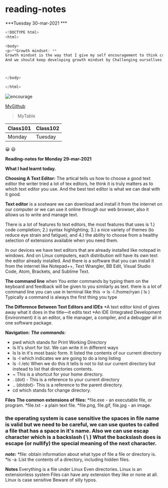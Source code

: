 # reading-notes

***Tuesday 30-mar-2021 ***






```javascript
<!DOCTYPE html>
<html>

<body>
<p>**Growth mindset: **
Growth mindset is the way that I give my self encouragement to think creativity and that everything I think about it will come true by working hard and commitment. also we should give ourselves a gift after any achivment that we reach like embrace or something that we like. that the way that I use.
And we should keep developing growth mindset by Challenging oursellves, face  obstacles, do all our effort to reach our goals, criticism our seleves in a good way to improve it and read about  success of others to be inspired for us.</p>



</body>

</html>
```

![encourage](https://image.shutterstock.com/image-photo/can-self-motivation-cutting-letter-260nw-264221285.jpg)


[MyGithub](https://github.com/salammustafa728)

>MyTable

Class101|Class102 
--------|---------
Monday  | Tuesday 

:grinning:
:smiley:


**Reading-notes for Monday 29-mar-2021**



**What I had learnt today.**

**Choosing A Text Editor:**
 The artical tells us how to choose a good text editor the writer tried a lot of tex editors, he think it is truly  matters as to which text editor you use. And the best text editor is what we can deal with it good.

**Text editor** is a sostware we can download and install it from the internet on our computer or we can use it online  through our web browser, also it allows us to write and manage text.

There is a lot of features fo text editors, the most features that uses is 1.) code completion; 2.) syntax
highlighting; 3.) a nice variety of themes (to reduce eye strain and
fatigue); and 4.) the ability to choose from a healthy selection of
extensions available when you need them.

In our devices we have text editors that are already installed like notepad in windows. And on Linux computers, each distribution will have its own text the editor already installed. And there is a software that you can install it from the internet like Notepad++, Text Wrangler, BB Edit, Visual Studio Code, Atom,
Brackets, and Sublime Text.

**The command line** when You enter commands by typing them on the keyboard and feedback will be given to you similarly as text.
 there is a lot of command line you can use in terminal like this   ->      ls -l /home/ryan 
( ls ) Typically a command is always the first thing you type

**The Difference Between Text
Editors and IDEs**
*A text editor kind of gives away what it does in the title—it edits text
*An IDE (Integrated Development Environment) it is an editor, a file manager, a compiler, and a debugger all in one software package.


**Navigation:** 
***The commands:***
* pwd which stands for Print Working Directory
* ls It's short for list. We can write it in different ways 
* ls  ls in it's most basic form. It listed the contents of our current directory
* ls -l  which indicates we are going to do a long listing
*  ls -l /etc  When we do this it tells ls not to list our current directory but instead to list that directories contents.
* ~  This is a shortcut for your home directory.
* . (dot) - This is a reference to your current directory
* .. (dotdot)- This is a reference to the parent directory.
* cd which stands for change directory.

**Files**
**The common extensions of files:**
*file.exe - an executable file, or program.
*file.txt - a plain text file.
*file.png, file.gif, file.jpg - an image.

<h3>the operating system is case sensitive 
the spaces in file name is valid but we need to be careful, we can use quotes to called a file that has a space in it's name. Also we can use escap character which is a backslash ( \ ) What the backslash does is escape (or nullify) the special meaning of the next character.</h3>

***note:***
*file: obtain information about what type of file a file or directory is.
*ls -a :List the contents of a directory, including hidden files.

**Notes**
Everything is a file under Linux
Even directories.
Linux is an extensionless system
Files can have any extension they like or none at all.
Linux is case sensitive
Beware of silly typos.





